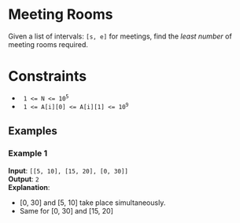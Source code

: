 # Meeting Rooms

Given a list of intervals: `[s, e]` for meetings, find the *least number*
of meeting rooms required.

Constraints
==========
* <code> 1 <= N <= 10<sup>5</sup> </code>
* <code> 1 <= A[i][0] <= A[i][1] <= 10<sup>9</sup> </code>

Examples
--------

### Example 1
**Input**: `[[5, 10], [15, 20], [0, 30]]`  <br />
**Output**: `2`  <br />
**Explanation**:  <br />
* [0, 30] and [5, 10] take place simultaneously.
* Same for [0, 30] and [15, 20]
